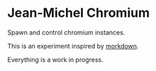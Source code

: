 Jean-Michel Chromium
====================

Spawn and control chromium instances.

This is an experiment inspired by [morkdown](https://github.com/rvagg/morkdown).

Everything is a work in progress.

